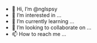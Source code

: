 - 👋 Hi, I’m @nglspsy
- 👀 I’m interested in ...
- 🌱 I’m currently learning ...
- 💞️ I’m looking to collaborate on ...
- 📫 How to reach me ...

<!---
nglspsy/nglspsy is a ✨ special ✨ repository because its `README.md` (this file) appears on your GitHub profile.
You can click the Preview link to take a look at your changes.
--->
